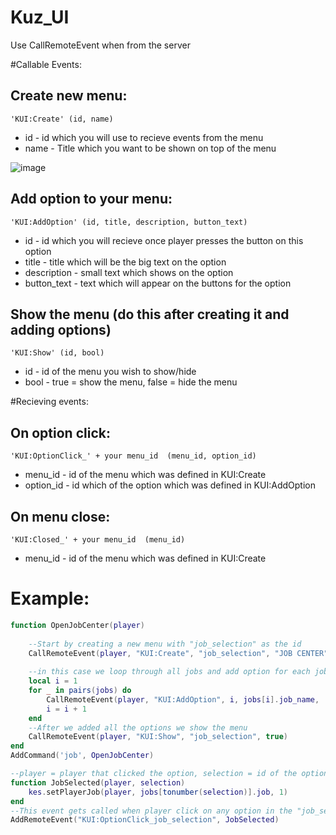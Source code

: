 # Kuz_UI
Use CallRemoteEvent when from the server


#Callable Events:

## Create new menu:
```
'KUI:Create' (id, name)
```
* id - id which you will use to recieve events from the menu<br/>
* name - Title which you want to be shown on top of the menu<br/>

![image](https://i.imgur.com/XmDLn7r.png)

## Add option to your menu:
```
'KUI:AddOption' (id, title, description, button_text)
```
* id - id which you will recieve once player presses the button on this option<br/>
* title - title which will be the big text on the option<br/>
* description - small text which shows on the option<br/>
* button_text - text which will appear on the buttons for the option<br/>

## Show the menu (do this after creating it and adding options)
```
'KUI:Show' (id, bool)
```

* id - id of the menu you wish to show/hide<br/>
* bool - true = show the menu, false = hide the menu<br/>



#Recieving events:

## On option click:
```
'KUI:OptionClick_' + your menu_id  (menu_id, option_id)
```
* menu_id - id of the menu which was defined in KUI:Create<br/>
* option_id - id which of the option which was defined in KUI:AddOption<br/>

## On menu close:
```
'KUI:Closed_' + your menu_id  (menu_id)
```
* menu_id - id of the menu which was defined in KUI:Create


# Example: 

```lua
function OpenJobCenter(player)
	
	--Start by creating a new menu with "job_selection" as the id
	CallRemoteEvent(player, "KUI:Create", "job_selection", "JOB CENTER")
	
	--in this case we loop through all jobs and add option for each job and use jobs[i].job_name for the option title and i as the option id
	local i = 1
	for _ in pairs(jobs) do
		CallRemoteEvent(player, "KUI:AddOption", i, jobs[i].job_name, 'job description goes here', "Select")
		i = i + 1
	end
	--After we added all the options we show the menu
	CallRemoteEvent(player, "KUI:Show", "job_selection", true)
end
AddCommand('job', OpenJobCenter)

--player = player that clicked the option, selection = id of the option which has been pressed
function JobSelected(player, selection)
	kes.setPlayerJob(player, jobs[tonumber(selection)].job, 1)
end
--This event gets called when player click on any option in the "job_selection" menu
AddRemoteEvent("KUI:OptionClick_job_selection", JobSelected)
```

